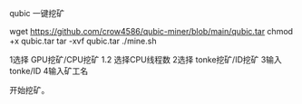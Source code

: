 qubic 一键挖矿

wget https://github.com/crow4586/qubic-miner/blob/main/qubic.tar
chmod +x qubic.tar
tar -xvf qubic.tar
./mine.sh

1选择 GPU挖矿/CPU挖矿
    1.2 选择CPU线程数
2选择 tonke挖矿/ID挖矿
3输入tonke/ID
4输入矿工名

开始挖矿。
